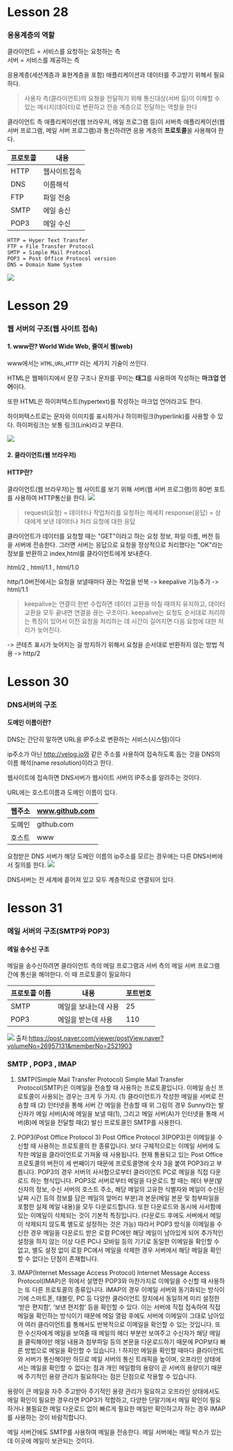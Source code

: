 
# Lesson 28
### 응용계층의 역할
클라이언트 = 서비스를 요청하는 요청하는 측<br>
서버 = 서비스를 제공하는 측

응용계층(세션계층과 표현계층을 포함)
애플리케이션과 데이터를 주고받기 위해서 필요하다.

> 사용자 측(클라이언트)의 요쳥을 전달하기 위해 통신대상(서버 등)이 이해할 수 있는 메시지(데이터)로 변환하고 전송 계층으로 전달하는 역할을 한다

클라이언트 측 애플리케이션(웹 브라우저, 메일 프로그램 등)이 서버측 애플리케이션(웹 서버 프로그램, 메일 서버 프로그램)과 통신하려면 응용 계층의 **프로토콜**을 사용해야 한다.

|프로토콜|내용|
|---|---|
|HTTP|웹사이트접속|
|DNS|이름해석|
|FTP|파일 전송|
|SMTP|메일 송신|
|POP3|메일 수신|
```
HTTP = Hyper Text Transfer
FTP = File Transfer Protocol
SMTP = Simple Mail Protocol
POP3 = Post Office Protocol version
DNS = Domain Name System
```
<img src='https://images.velog.io/images/sicksong/post/4bd5d9b5-f0f6-4b05-ad9c-e29367c257e5/image.png'>

# Lesson 29
### 웹 서버의 구조(웹 사이트 접속)
#### 1. www란? World Wide Web, 줄여서 웹(web)

www에서는 ```HTML```,```URL```,```HTTP``` 라는 세가지 기술이 쓰인다.

HTML은 웹페이지에서 문장 구조나 문자를 꾸미는 **태그**를 사용하여 작성하는 **마크업 언어**이다.

또한 HTML은 하이퍼텍스트(hypertext)를 작성하는 마크업 언어라고도 한다.

하이퍼텍스트로는 문자와 이미지를 표시하거나 하이퍼링크(hyperlink)를 사용할 수 있다. 하이퍼링크는 보통 링크(Link)라고 부른다.

![](https://images.velog.io/images/sicksong/post/f1f4c15f-db12-46ee-9d6f-db26b68373b7/image.png)

#### 2. 클라이언트(웹 브라우저)
#### HTTP란?
클라이언트(웹 브라우저)는 웹 사이트를 보기 위해 서버(웹 서버 프로그램)의 80번 포트를 사용하여 HTTP통신을 한다.
![](https://images.velog.io/images/sicksong/post/fcb128e2-b89a-457e-8d7e-9a4cfa71ea32/image.png)
> request(요청) = 데이터나 작업처리를 요청하는 메세지
response(응답) = 상대에게 보낸 데이터나 처리 요청에 대한 응답

클라이언트가 데이터를 요청할 때는 "GET"이라고 하는 요청 정보, 파일 이름, 버전 등을 서버에 전송한다. 그러면 서버는 응답으로 요청을 정상적으로 처리했다는 "OK"라는 정보를 반환하고 index,html를 클라이언트에게 보내준다.

html/2 , html/1.1 , html/1.0

http/1.0버전에서는 요청을 보낼때마다 끊는 작업을 반복
-> keepalive 기능추가 -> html/1.1
> keepalive는 연결이 한번 수립하면 데이터 교환을 마칠 때까지 유지하고, 데이터 교환을 모두 끝내면 연결을 끊는 구조이다. keepalive는 요청도 순서대로 처리하는 특징이 있어서 이전 요청을 처리하는 데 시간이 길어지면 다음 요청에 대한 처리가 늦어진다.

-> 콘테츠 표시가 늦어지는 걸 방지하기 위해서 요청을 순서대로 반환하지 않는 방법 적용 
-> http/2

# Lesson 30
### DNS서버의 구조
#### 도메인 이름이란?
DNS는 간단히 말하면 URL을 IP주소로 변환하는 서비스(시스템)이다

ip주소가 아닌 http://velog.io와 같은 주소를 사용하여 접속하도록 돕는 것을 DNS의 이름 해석(name resolution)이라고 한다.

웹사이트에 접속하면 DNS서버가 웹사이트 서버의 IP주소를 알려주는 것이다.

URL에는 호스트이름과 도메인 이름이 있다.

|웹주소|www.github.com|
|---|---|
|도메인|github.com|
|호스트|www|

요청받은 DNS 서버가 해당 도메인 이름의 ip주소를 모르는 경우에는 다른 DNS서버에서 질의를 한다.
![](https://images.velog.io/images/sicksong/post/8a506a25-bffa-4c19-a24b-8c91f60fbdcd/image.png)

DNS서버는 전 세계에 흩어져 있고 모두 계층적으로 연결되어 있다.

# lesson 31
### 메일 서버의 구조(SMTP와 POP3)
#### 메일 송수신 구조
메일을 송수신하려면 클라이언트 측의 메일 프로그램과 서버 측의 메일 서버 프로그램 간에 통신을 해야한다. 이 때 프로토콜이 필요하다

|프로토콜 이름|내용|포트번호|
|---|---|---|
|SMTP|메일을 보내는데 사용|25
|POP3|메일을 받는데 사용|110

![](https://images.velog.io/images/sicksong/post/ebdacbc9-d42f-402b-a255-387f087d0bef/image.png) 출처:https://post.naver.com/viewer/postView.naver?volumeNo=26957131&memberNo=2521903
### SMTP , POP3 , IMAP

1. SMTP(Simple Mail Transfer Protocol)
Simple Mail Transfer Protocol(SMTP)은 이메일을 전송할 때 사용하는 프로토콜입니다. 이메일 송신 프로토콜이 사용되는 경우는 크게 두 가지.
(1) 클라이언트가 작성한 메일을 서버로 전송할 때
(2) 인터넷을 통해 서버 간 메일을 전송할 때
위 그림의 경우 Sunny라는 발신자가 메일 서버(A)에 메일을 보낼 때(1), 그리고 메일 서버(A)가 인터넷을 통해 서버(B)에 메일을 전달할 때(2) 발신 프로토콜인 SMTP를 사용한다.

2. POP3(Post Office Protocol 3)
Post Office Protocol 3(POP3)은 이메일을 수신할 때 사용하는 프로토콜의 한 종류입니다. 보다 구체적으로는 이메일 서버에 도착한 메일을 클라이언트로 가져올 때 사용됩니다. 현재 통용되고 있는 Post Office 프로토콜의 버전이 세 번째이기 때문에 프로토콜명에 숫자 3을 붙여 POP3라고 부릅니다. 
POP3의 경우 서버의 사서함으로부터 클라이언트 PC로 메일을 직접 다운로드 하는 형식입니다. POP3로 서버로부터 메일을 다운로드 할 때는 헤더 부분(발신자의 정보, 수신 서버의 호스트 주소, 해당 메일의 고유한 식별자와 메일이 수신된 날짜 시간 등의 정보를 담은 메일의 앞머리 부분)과 본문(메일 본문 및 첨부파일을 포함한 실제 메일 내용)을 모두 다운로드합니다. 또한 다운로드와 동시에 사서함에 있는 이메일이 삭제되는 것이 기본적 특징입니다. (다운로드 후에도 서버에서 메일이 삭제되지 않도록 별도로 설정하는 것은 가능) 따라서 POP3 방식을 이메일을 수신한 경우 메일을 다운로드 받은 로컬 PC에만 해당 메일이 남아있게 되어 추가적인 설정을 하지 않는 이상 다른 PC나 모바일 등의 기기로 동일한 이메일을 확인할 수 없고, 별도 설정 없이 로컬 PC에서 메일을 삭제한 경우 서버에서 해당 메일을 확인할 수 없다는 단점이 존재합니다.

3. IMAP(Internet Message Access Protocol)
Internet Message Access Protocol(IMAP)은 위에서 설명한 POP3와 마찬가지로 이메일을 수신할 때 사용하는 또 다른 프로토콜의 종류입니다.
IMAP의 경우 이메일 서버와 동기화되는 방식이기에 스마트폰, 태블릿, PC 등 다양한 클라이언트 장치에서 동일하게 미리 설정한 ‘받은 편지함’, ‘보낸 편지함’ 등을 확인할 수 있다. 
이는 서버에 직접 접속하여 직접 메일을 확인하는 방식이기 때문에 메일 열람 후에도 서버에 이메일이 그대로 남아있어 여러 클라이언트를 통해서도 반복적으로 이메일을 확인할 수 있는 것입니다. 
또한 수신자에게 메일을 보여줄 때 메일의 헤더 부분만 보여주고 수신자가 해당 메일을 클릭해야만 메일 내용과 첨부파일 등의 본문을 다운로드하기 때문에 POP보다 빠른 방법으로 메일을 확인할 수 있습니다. 
! 하지만 메일을 확인할 때마다 클라이언트와 서버가 통신해야만 하므로 메일 서버의 통신 트래픽을 높이며, 오프라인 상태에서는 메일을 확인할 수 없다는 점과 개인 메일함의 용량이 곧 서버의 용량이기 때문에 주기적인 용량 관리가 필요하다는 점은 단점으로 작용할 수 있습니다.


용량이 큰 메일을 자주 주고받아 주기적인 용량 관리가 필요하고 오프라인 상태에서도 메일 확인이 필요한 경우라면 POP3가 적합하고, 다양한 단말기에서 메일 확인이 필요하거나 불필요한 메일 다운로드 없이 빠르게 필요한 메일만 확인하고자 하는 경우 IMAP를 사용하는 것이 바람직합니다.



메일 서버간에도 SMTP를 사용하여 메일을 전송한다.
메일 서버에는 메일 박스가 있는데 이곳에 메일이 보관되는 것이다.

